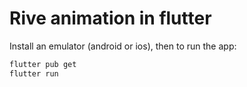 # Rive animation in flutter

Install an emulator (android or ios), then to run the app:

```bash
flutter pub get
flutter run
```

